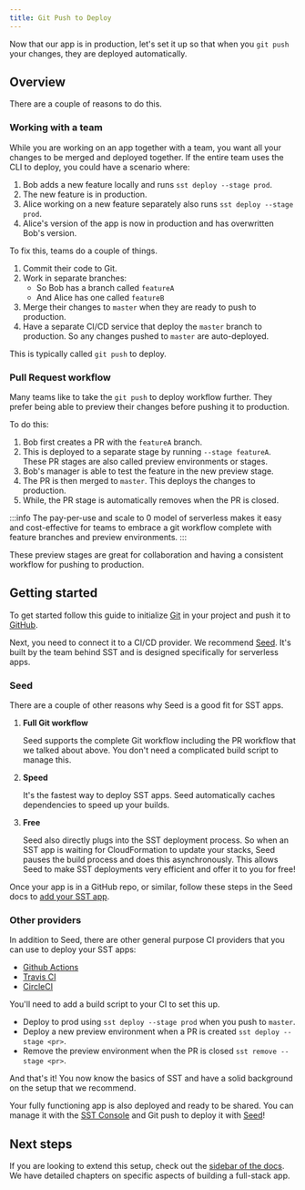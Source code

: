 ```yaml
---
title: Git Push to Deploy
---
```


Now that our app is in production, let's set it up so that when you `git push` your changes, they are deployed automatically.

## Overview

There are a couple of reasons to do this.

### Working with a team

While you are working on an app together with a team, you want all your changes to be merged and deployed together. If the entire team uses the CLI to deploy, you could have a scenario where:

1. Bob adds a new feature locally and runs `sst deploy --stage prod`.
2. The new feature is in production.
3. Alice working on a new feature separately also runs `sst deploy --stage prod`.
4. Alice's version of the app is now in production and has overwritten Bob's version.

To fix this, teams do a couple of things.

1. Commit their code to Git.
2. Work in separate branches:
   - So Bob has a branch called `featureA`
   - And Alice has one called `featureB`
3. Merge their changes to `master` when they are ready to push to production.
4. Have a separate CI/CD service that deploy the `master` branch to production. So any changes pushed to `master` are auto-deployed.

This is typically called `git push` to deploy.

### Pull Request workflow

Many teams like to take the `git push` to deploy workflow further. They prefer being able to preview their changes before pushing it to production.

To do this:

1. Bob first creates a PR with the `featureA` branch.
2. This is deployed to a separate stage by running `--stage featureA`. These PR stages are also called preview environments or stages.
3. Bob's manager is able to test the feature in the new preview stage.
4. The PR is then merged to `master`. This deploys the changes to production.
5. While, the PR stage is automatically removes when the PR is closed.

:::info
The pay-per-use and scale to 0 model of serverless makes it easy and cost-effective for teams to embrace a git workflow complete with feature branches and preview environments.
:::

These preview stages are great for collaboration and having a consistent workflow for pushing to production.

## Getting started

To get started follow this guide to initialize [Git](https://git-scm.com) in your project and push it to [GitHub](https://github.com).

Next, you need to connect it to a CI/CD provider. We recommend [Seed](https://seed.run). It's built by the team behind SST and is designed specifically for serverless apps.

### Seed

There are a couple of other reasons why Seed is a good fit for SST apps.

1. **Full Git workflow**

   Seed supports the complete Git workflow including the PR workflow that we talked about above. You don't need a complicated build script to manage this.

2. **Speed**

   It's the fastest way to deploy SST apps. Seed automatically caches dependencies to speed up your builds.

3. **Free**

   Seed also directly plugs into the SST deployment process. So when an SST app is waiting for CloudFormation to update your stacks, Seed pauses the build process and does this asynchronously. This allows Seed to make SST deployments very efficient and offer it to you for free!

Once your app is in a GitHub repo, or similar, follow these steps in the Seed docs to [add your SST app](https://seed.run/docs/adding-a-cdk-app#advantages-of-cdk-and-sst-on-seed).

### Other providers

In addition to Seed, there are other general purpose CI providers that you can use to deploy your SST apps:

- [Github Actions](https://github.com/features/actions)
- [Travis CI](https://www.travis-ci.com)
- [CircleCI](https://circleci.com)

You'll need to add a build script to your CI to set this up.

- Deploy to prod using `sst deploy --stage prod` when you push to `master`.
- Deploy a new preview environment when a PR is created `sst deploy --stage <pr>`.
- Remove the preview environment when the PR is closed `sst remove --stage <pr>`.

And that's it! You now know the basics of SST and have a solid background on the setup that we recommend.

Your fully functioning app is also deployed and ready to be shared. You can manage it with the [SST Console](../console.md) and Git push to deploy it with [Seed](https://seed.run)!

## Next steps

If you are looking to extend this setup, check out the [sidebar of the docs](/). We have detailed chapters on specific aspects of building a full-stack app.
